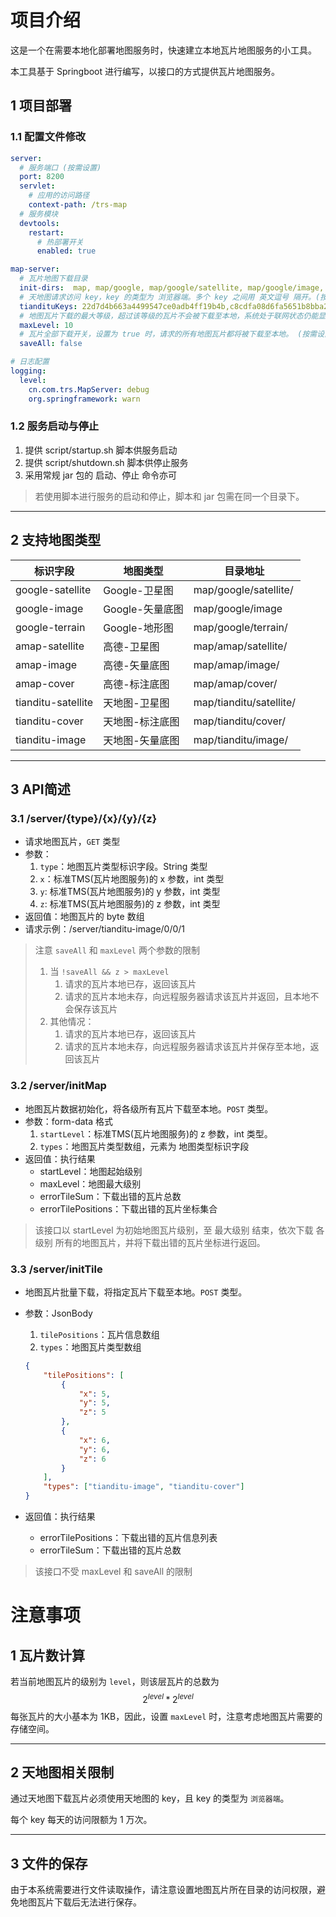 # 项目介绍

这是一个在需要本地化部署地图服务时，快速建立本地瓦片地图服务的小工具。

本工具基于 Springboot 进行编写，以接口的方式提供瓦片地图服务。

## 1 项目部署
### 1.1 配置文件修改

```yml
server:
  # 服务端口 (按需设置)
  port: 8200
  servlet:
    # 应用的访问路径
    context-path: /trs-map
  # 服务模块
  devtools:
    restart:
      # 热部署开关
      enabled: true

map-server:
  # 瓦片地图下载目录
  init-dirs:  map, map/google, map/google/satellite, map/google/image, map/google/terrain, map/amap, map/amap/satellite, map/amap/image, map/amap/cover, map/tianditu, map/tianditu/satellite, map/tianditu/image, map/tianditu/cover
  # 天地图请求访问 key，key 的类型为 浏览器端。多个 key 之间用 英文逗号 隔开。(按需设置，注意格式)
  tiandituKeys: 22d7d4b663a4499547ce0adb4ff19b4b,c8cdfa08d6fa5651b8bba2f47a7a0c5c,974c0fcf7f47b26ccea88fd296c56bfb,9fd159d68457d255695a43c78e45d450
  # 地图瓦片下载的最大等级，超过该等级的瓦片不会被下载至本地，系统处于联网状态仍能显示该瓦片。(按需设置)
  maxLevel: 10
  # 瓦片全部下载开关，设置为 true 时，请求的所有地图瓦片都将被下载至本地。 (按需设置，谨慎开启)
  saveAll: false

# 日志配置
logging:
  level:
    cn.com.trs.MapServer: debug
    org.springframework: warn

```



### 1.2 服务启动与停止

1. 提供 script/startup.sh 脚本供服务启动
2. 提供 script/shutdown.sh 脚本供停止服务
3. 采用常规 jar 包的 启动、停止 命令亦可

> 若使用脚本进行服务的启动和停止，脚本和 jar 包需在同一个目录下。

--------

## 2 支持地图类型

| 标识字段           | 地图类型        | 目录地址                |
| ------------------ | --------------- | ----------------------- |
| google-satellite   | Google-卫星图   | map/google/satellite/   |
| google-image       | Google-矢量底图 | map/google/image        |
| google-terrain     | Google-地形图   | map/google/terrain/     |
| amap-satellite     | 高德-卫星图     | map/amap/satellite/     |
| amap-image         | 高德-矢量底图   | map/amap/image/         |
| amap-cover         | 高德-标注底图   | map/amap/cover/         |
| tianditu-satellite | 天地图-卫星图   | map/tianditu/satellite/ |
| tianditu-cover     | 天地图-标注底图 | map/tianditu/cover/     |
| tianditu-image     | 天地图-矢量底图 | map/tianditu/image/     |

--------

## 3 API简述

### 3.1 /server/{type}/{x}/{y}/{z}

- 请求地图瓦片，`GET` 类型
- 参数：
  1. `type`：地图瓦片类型标识字段。String 类型
  2. `x`：标准TMS(瓦片地图服务)的 x 参数，int 类型
  3. `y`: 标准TMS(瓦片地图服务)的 y 参数，int 类型
  4. `z`: 标准TMS(瓦片地图服务)的 z 参数，int 类型
- 返回值：地图瓦片的 byte 数组
- 请求示例：/server/tianditu-image/0/0/1

> 注意 `saveAll` 和 `maxLevel` 两个参数的限制
>
> 1. 当 `!saveAll && z > maxLevel`
>    1. 请求的瓦片本地已存，返回该瓦片
>    2. 请求的瓦片本地未存，向远程服务器请求该瓦片并返回，且本地不会保存该瓦片
> 2. 其他情况：
>    1. 请求的瓦片本地已存，返回该瓦片
>    2. 请求的瓦片本地未存，向远程服务器请求该瓦片并保存至本地，返回该瓦片



### 3.2 /server/initMap

- 地图瓦片数据初始化，将各级所有瓦片下载至本地。`POST` 类型。
- 参数：form-data 格式
  1. `startLevel`：标准TMS(瓦片地图服务)的 z 参数，int 类型。
  2. `types`：地图瓦片类型数组，元素为 地图类型标识字段
- 返回值：执行结果
  - startLevel：地图起始级别
  - maxLevel：地图最大级别
  - errorTileSum：下载出错的瓦片总数
  - errorTilePositions：下载出错的瓦片坐标集合

> 该接口以 startLevel 为初始地图瓦片级别，至 最大级别 结束，依次下载 各级别 所有的地图瓦片，并将下载出错的瓦片坐标进行返回。



### 3.3 /server/initTile

- 地图瓦片批量下载，将指定瓦片下载至本地。`POST` 类型。

- 参数：JsonBody

  1. `tilePositions`：瓦片信息数组
  2. `types`：地图瓦片类型数组

  ```json
  {
      "tilePositions": [
          {
              "x": 5,
              "y": 5,
              "z": 5
          },
          {
              "x": 6,
              "y": 6,
              "z": 6
          }
      ],
      "types": ["tianditu-image", "tianditu-cover"]
  }
  ```

- 返回值：执行结果

  - errorTilePositions：下载出错的瓦片信息列表
  - errorTileSum：下载出错的瓦片总数

> 该接口不受 maxLevel 和 saveAll 的限制



# 注意事项

## 1 瓦片数计算

若当前地图瓦片的级别为 `level`，则该层瓦片的总数为
$$
2^{level} * 2^{level}
$$
每张瓦片的大小基本为 1KB，因此，设置 `maxLevel` 时，注意考虑地图瓦片需要的存储空间。

---

## 2 天地图相关限制

通过天地图下载瓦片必须使用天地图的 key，且 key 的类型为 `浏览器端`。

每个 key 每天的访问限额为 1 万次。

---

## 3 文件的保存

由于本系统需要进行文件读取操作，请注意设置地图瓦片所在目录的访问权限，避免地图瓦片下载后无法进行保存。

